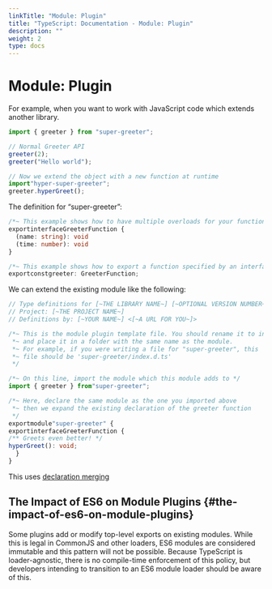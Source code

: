 ```yaml
---
linkTitle: "Module: Plugin"
title: "TypeScript: Documentation - Module: Plugin"
description: ""
weight: 2
type: docs
---
```


# Module: Plugin

For example, when you want to work with JavaScript code which extends another library.

```ts
import { greeter } from "super-greeter";

// Normal Greeter API
greeter(2);
greeter("Hello world");

// Now we extend the object with a new function at runtime
import"hyper-super-greeter";
greeter.hyperGreet();
```

The definition for “super-greeter”:

```ts
/*~ This example shows how to have multiple overloads for your function */
exportinterfaceGreeterFunction {
  (name: string): void
  (time: number): void
}

/*~ This example shows how to export a function specified by an interface */
exportconstgreeter: GreeterFunction;
```

We can extend the existing module like the following:

```ts
// Type definitions for [~THE LIBRARY NAME~] [~OPTIONAL VERSION NUMBER~]
// Project: [~THE PROJECT NAME~]
// Definitions by: [~YOUR NAME~] <[~A URL FOR YOU~]>

/*~ This is the module plugin template file. You should rename it to index.d.ts
 *~ and place it in a folder with the same name as the module.
 *~ For example, if you were writing a file for "super-greeter", this
 *~ file should be 'super-greeter/index.d.ts'
 */

/*~ On this line, import the module which this module adds to */
import { greeter } from"super-greeter";

/*~ Here, declare the same module as the one you imported above
 *~ then we expand the existing declaration of the greeter function
 */
exportmodule"super-greeter" {
exportinterfaceGreeterFunction {
/** Greets even better! */
hyperGreet(): void;
  }
}
```

This uses [declaration merging](/typescript/5.1/reference/declaration-merging)

## The Impact of ES6 on Module Plugins {#the-impact-of-es6-on-module-plugins}

Some plugins add or modify top-level exports on existing modules.
While this is legal in CommonJS and other loaders, ES6 modules are considered immutable and this pattern will not be possible.
Because TypeScript is loader-agnostic, there is no compile-time enforcement of this policy, but developers intending to transition to an ES6 module loader should be aware of this.
